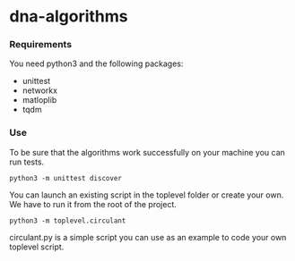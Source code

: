 # dna-algorithms

### Requirements

You need python3 and the following packages:
- unittest
- networkx
- matloplib
- tqdm

### Use

To be sure that the algorithms work successfully on your machine you can run tests.
```
python3 -m unittest discover
```

You can launch an existing script in the toplevel folder or create your own. We have to run it from the root of the project.
```
python3 -m toplevel.circulant
```

circulant.py is a simple script you can use as an example to code your own toplevel script.